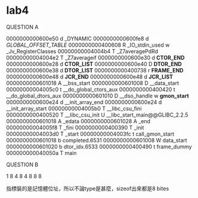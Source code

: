 # lab4

QUESTION A

0000000000600e50 d _DYNAMIC
0000000000600fe8 d _GLOBAL_OFFSET_TABLE_
0000000000400608 R _IO_stdin_used
                 w _Jv_RegisterClasses
00000000004004b4 T _Z7averagePdRd
00000000004004e2 T _Z7averageif
0000000000600e30 d __CTOR_END__
0000000000600e28 d __CTOR_LIST__
0000000000600e40 D __DTOR_END__
0000000000600e38 d __DTOR_LIST__
0000000000400738 r __FRAME_END__
0000000000600e48 d __JCR_END__
0000000000600e48 d __JCR_LIST__
0000000000601018 A __bss_start
0000000000601008 D __data_start
00000000004005c0 t __do_global_ctors_aux
0000000000400420 t __do_global_dtors_aux
0000000000601010 D __dso_handle
                 w __gmon_start__
0000000000600e24 d __init_array_end
0000000000600e24 d __init_array_start
00000000004005b0 T __libc_csu_fini
0000000000400520 T __libc_csu_init
                 U __libc_start_main@@GLIBC_2.2.5
0000000000601018 A _edata
0000000000601028 A _end
00000000004005f8 T _fini
0000000000400390 T _init
00000000004003d0 T _start
00000000004003fc t call_gmon_start
0000000000601018 b completed.6531
0000000000601008 W data_start
0000000000601020 b dtor_idx.6533
0000000000400490 t frame_dummy
000000000040050a T main


QUESTION B                 

1 8
4 8
4 8
8 8

指標裝的是記憶體位址，所以不論type是甚麼，sizeof出來都是8 bites
